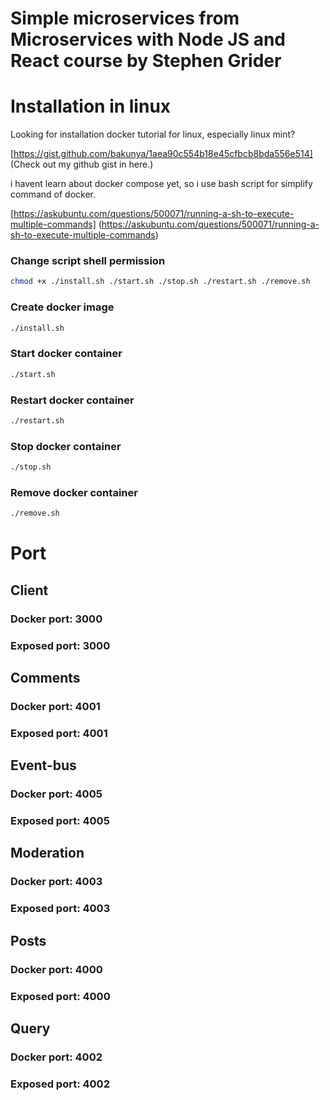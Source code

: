 # Simple microservices from Microservices with Node JS and React course by Stephen Grider

# Installation in linux
Looking for installation docker tutorial for linux, especially linux mint? 

[https://gist.github.com/bakunya/1aea90c554b18e45cfbcb8bda556e514] (Check out my github gist in here.)

i havent learn about docker compose yet, so i use bash script for simplify command of docker.

[https://askubuntu.com/questions/500071/running-a-sh-to-execute-multiple-commands] (https://askubuntu.com/questions/500071/running-a-sh-to-execute-multiple-commands)

### Change script shell permission
```bash
chmod +x ./install.sh ./start.sh ./stop.sh ./restart.sh ./remove.sh
```

### Create docker image
```bash
./install.sh
```

### Start docker container
```bash
./start.sh
```

### Restart docker container
```bash
./restart.sh
```

### Stop docker container
```bash
./stop.sh
```

### Remove docker container
```bash
./remove.sh
```

# Port

## Client
### Docker port: 3000
### Exposed port: 3000

## Comments
### Docker port: 4001
### Exposed port: 4001

## Event-bus
### Docker port: 4005
### Exposed port: 4005

## Moderation
### Docker port: 4003
### Exposed port: 4003

## Posts
### Docker port: 4000
### Exposed port: 4000

## Query
### Docker port: 4002
### Exposed port: 4002